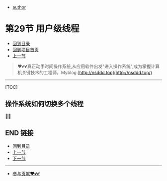 + [author](https://github.com/3293172751)

# 第29节 用户级线程

+ [回到目录](../README.md)
+ [回到项目首页](../../README.md)
+ [上一节](28.md)
> ❤️💕💕真正动手时间操作系统,从应用软件出发"进入操作系统",成为掌握计算机关键技术的工程师。Myblog:[http://nsddd.top](http://nsddd.top/)
---
[TOC]

## 操作系统如何切换多个线程

🧑‍💻



## END 链接
+ [回到目录](../README.md)
+ [上一节](28.md)
+ [下一节](30.md)
---
+ [参与贡献❤️💕💕](https://github.com/3293172751/Block_Chain/blob/master/Git/git-contributor.md)
